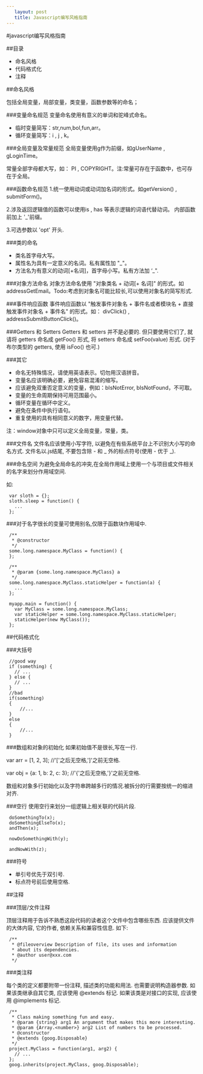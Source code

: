 ```yaml
---
   layout: post
   title: Javascript编写风格指南
---
```


#javascript编写风格指南

##目录

* 命名风格
* 代码格式化
* 注释

##命名风格

包括全局变量，局部变量，类变量，函数参数等的命名；

###变量命名规范
变量命名使用有意义的单词和驼峰式命名。

* 临时变量简写：str,num,bol,fun,arr。
* 循环变量简写：i , j , k。

###全局变量及常量规范
全局变量使用g作为前缀，如gUserName , gLoginTime。

常量全部字母都大写，如： PI , COPYRIGHT。注:常量可存在于函数中，也可存在于全局。

###函数命名规范
1.统一使用动词或动词加名词的形式。如getVersion() , submitForm()。

2.涉及返回逻辑值的函数可以使用is , has 等表示逻辑的词语代替动词。
内部函数前加上 '_'前缀。

3.可选参数以 'opt' 开头.

###类的命名

* 类名首字母大写。
* 属性名为具有一定意义的名词。私有属性加 "_"。
* 方法名为有意义的动词[+名词]，首字母小写。私有方法加 ‘_".

###对象方法命名
对象方法命名使用 "对象类名 + 动词[+ 名词]" 的形式。如addressGetEmail。Todo:考虑到对象名可能比较长,可以使用对象名的简写形式.

###事件响应函数
事件响应函数以 "触发事件对象名 + 事件名或者模块名 + 直接触发事件对象名 + 事件名" 的形式。如：
divClick() , addressSubmitButtonClick()。

###Getters 和 Setters
Getters 和 setters 并不是必要的. 但只要使用它们了, 就请将 getters 命名成 getFoo() 形式, 将 setters 命名成 setFoo(value) 形式. (对于布尔类型的 getters, 使用 isFoo() 也可.)

###其它

* 命名无特殊情况，请使用英语表示。切勿用汉语拼音。
* 变量名应该明确必要，避免容易混淆的缩写。
* 应该避免双重否定意义的变量，例如：bIsNotError, bIsNotFound，不可取。
* 变量的生命周期保持可用范围最小。
* 循环变量在循环中定义。
* 避免在条件中执行语句。
* 重复使用的具有相同意义的数字，用变量代替。

注：window对象中只可以定义全局变量，常量，类。

###文件名
文件名应该使用小写字符, 以避免在有些系统平台上不识别大小写的命名方式. 文件名以.js结尾, 不要包含除 - 和 _ 外的标点符号(使用 - 优于 _).

###命名空间
为避免全局命名的冲突,在全局作用域上使用一个与项目或文件相关的名字来划分作用域空间.

如:
  
     var sloth = {};
     sloth.sleep = function() {
       ...
     };

###对于名字很长的变量可使用别名,仅限于函数块作用域中.

     /**
      * @constructor
      */
     some.long.namespace.MyClass = function() {
     };

     /**
      * @param {some.long.namespace.MyClass} a
      */
     some.long.namespace.MyClass.staticHelper = function(a) {
       ...
     };

     myapp.main = function() {
       var MyClass = some.long.namespace.MyClass;
       var staticHelper = some.long.namespace.MyClass.staticHelper;
       staticHelper(new MyClass());
     };


##代码格式化

###大括号

     //good way
     if (something) {
       // ...
     } else {
       // ...
     }
     //bad
     if(something)
     {
         //...
     }
     else
     {
         //...
     }

###数组和对象的初始化
如果初始值不是很长,写在一行.

var arr = [1, 2, 3];  		//'['之后无空格,']'之前无空格. 

var obj = {a: 1, b: 2, c: 3};  	//'{'之后无空格,'}'之前无空格. 

数组和对象多行初始化以及字符串跨越多行的情况.被拆分的行需要按统一的缩进对齐.

###空行
使用空行来划分一组逻辑上相关联的代码片段.

     doSomethingTo(x);
     doSomethingElseTo(x);
     andThen(x);

     nowDoSomethingWith(y);

     andNowWith(z);

###符号

* 单引号优先于双引号.
* 标点符号前后使用空格.

##注释

###顶层/文件注释

顶层注释用于告诉不熟悉这段代码的读者这个文件中包含哪些东西. 应该提供文件的大体内容, 它的作者, 依赖关系和兼容性信息. 如下:

     
     /**
      * @fileoverview Description of file, its uses and information
      * about its dependencies.
      * @author user@xxx.com
      */

###类注释

每个类的定义都要附带一份注释, 描述类的功能和用法. 也需要说明构造器参数. 如果该类继承自其它类, 应该使用 @extends 标记. 如果该类是对接口的实现, 应该使用 @implements 标记.

     /**
      * Class making something fun and easy.
      * @param {string} arg1 An argument that makes this more interesting.
      * @param {Array.<number>} arg2 List of numbers to be processed.
      * @constructor
      * @extends {goog.Disposable}
      */
     project.MyClass = function(arg1, arg2) {
       // ...
     };
     goog.inherits(project.MyClass, goog.Disposable);



